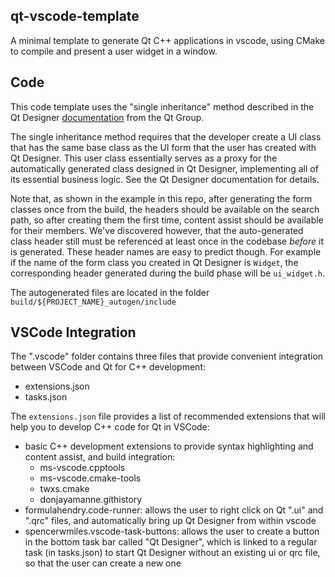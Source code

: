 ## qt-vscode-template
A minimal template to generate Qt C++ applications in vscode, using CMake to
compile and present a user widget in a window.

## Code

This code template uses the "single inheritance" method described in the
Qt Designer [documentation](https://doc.qt.io/qt-6/qtdesigner-manual.html) from
the Qt Group.

The single inheritance method requires that the developer create a UI class that
has the same base class as the UI form that the user has created with Qt Designer.
This user class essentially serves as a proxy for the automatically generated
class designed in Qt Designer, implementing all of its essential business logic.
See the Qt Designer documentation for details.

Note that, as shown in the example in this repo, after generating the form classes
once from the build, the headers should be available on the search path, so after
creating them the first time, content assist should be available for their members.
We've discovered however, that the auto-generated class header still must be
referenced at least once in the codebase *before* it is generated.  These header
names are easy to predict though.  For example if the name of the form class you
created in Qt Designer is `Widget`, the corresponding header generated during
the build phase will be `ui_widget.h`.

The autogenerated files are located in the folder `build/${PROJECT_NAME}_autogen/include`

## VSCode Integration

The ".vscode" folder contains three files that provide convenient integration
between VSCode and Qt for C++ development:

- extensions.json
- tasks.json

The `extensions.json` file provides a list of recommended extensions that will
help you to develop C++ code for Qt in VSCode:

- basic C++ development extensions to provide syntax highlighting and content assist, and build integration:
  - ms-vscode.cpptools
  - ms-vscode.cmake-tools
  - twxs.cmake
  - donjayamanne.githistory
- formulahendry.code-runner: allows the user to right click on Qt ".ui" and ".qrc" files, and automatically bring up Qt Designer from within vscode
- spencerwmiles.vscode-task-buttons: allows the user to create a button in the bottom task bar called "Qt Designer", which is linked to a regular task (in tasks.json) to start Qt Designer without an existing ui or qrc file, so that the user can create a new one









